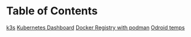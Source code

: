 # Table of Contents
[k3s](kubernetes\k3s\Readme.MD)
[Kubernetes Dashboard](kubernetes/dashboard/Readme.MD)
[Docker Registry with podman](docker\registry\Readme.md)
[Odroid temps](odroid\scripts\temps\Readme.md)